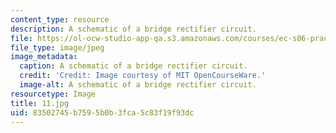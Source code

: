 ```yaml
---
content_type: resource
description: A schematic of a bridge rectifier circuit.
file: https://ol-ocw-studio-app-qa.s3.amazonaws.com/courses/ec-s06-practical-electronics-fall-2004/83502745b7595b0b3fca5c83f19f93dc_11.jpg
file_type: image/jpeg
image_metadata:
  caption: A schematic of a bridge rectifier circuit.
  credit: 'Credit: Image courtesy of MIT OpenCourseWare.'
  image-alt: A schematic of a bridge rectifier circuit.
resourcetype: Image
title: 11.jpg
uid: 83502745-b759-5b0b-3fca-5c83f19f93dc
---
```

